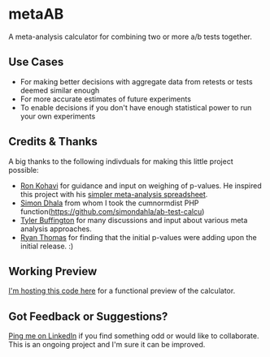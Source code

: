 # metaAB
A meta-analysis calculator for combining two or more a/b tests together.

## Use Cases
- For making better decisions with aggregate data from retests or tests deemed similar enough
- For more accurate estimates of future experiments
- To enable decisions if you don't have enough statistical power to run your own experiments

## Credits & Thanks
A big thanks to the following indivduals for making this little project possible:
- [Ron Kohavi](https://www.linkedin.com/in/ronnyk/) for guidance and input on weighing of p-values. He inspired this project with his [simpler meta-analysis spreadsheet](https://bit.ly/metaAnalysisRonnyK).
- [Simon Dhala](https://www.linkedin.com/in/simondahla/) from whom I took the cumnormdist PHP function(https://github.com/simondahla/ab-test-calcu)
- [Tyler Buffington](https://www.linkedin.com/in/tyler-buffington-phd-82a1a212a/) for many discussions and input about various meta analysis approaches.
- [Ryan Thomas](https://www.linkedin.com/in/ryancharlesthomas/) for finding that the initial p-values were adding upon the initial release. :)

## Working Preview
[I'm hosting this code here](https://goodui.org/tests/) for a functional preview of the calculator.

## Got Feedback or Suggestions?
[Ping me on LinkedIn](https://www.linkedin.com/in/jlinowski/) if you find something odd or would like to collaborate. This is an ongoing project and I'm sure it can be improved.
